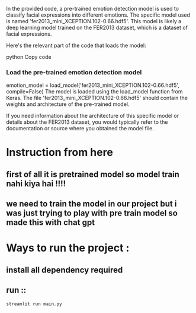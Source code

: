 
In the provided code, a pre-trained emotion detection model is used to classify facial expressions into different emotions. The specific model used is named 'fer2013_mini_XCEPTION.102-0.66.hdf5'. This model is likely a deep learning model trained on the FER2013 dataset, which is a dataset of facial expressions.

Here's the relevant part of the code that loads the model:

python
Copy code
### Load the pre-trained emotion detection model
emotion_model = load_model('fer2013_mini_XCEPTION.102-0.66.hdf5', compile=False)
The model is loaded using the load_model function from Keras. The file 'fer2013_mini_XCEPTION.102-0.66.hdf5' should contain the weights and architecture of the pre-trained model.

If you need information about the architecture of this specific model or details about the FER2013 dataset, you would typically refer to the documentation or source where you obtained the model file.


# Instruction from here
## first of all it is pretrained model so model train nahi kiya hai !!!!
## we need to train the model in our project but i was just trying to play with pre train model so made this with chat gpt
# Ways to run the project :
## install all dependency required 
## run ::
    streamlit run main.py
